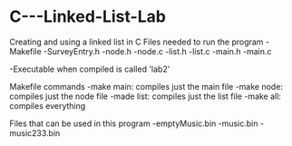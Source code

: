 # C---Linked-List-Lab
Creating and using a linked list in C
Files needed to run the program
-Makefile
-SurveyEntry.h
-node.h
-node.c
-list.h
-list.c
-main.h
-main.c
  
-Executable when compiled is called 'lab2'

Makefile commands
  -make main: compiles just the main file
  -make node: compiles just the node file
  -made list: compiles just the list file
  -make all: compiles everything
  
 Files that can be used in this program
    -emptyMusic.bin
    -music.bin
    -music233.bin
